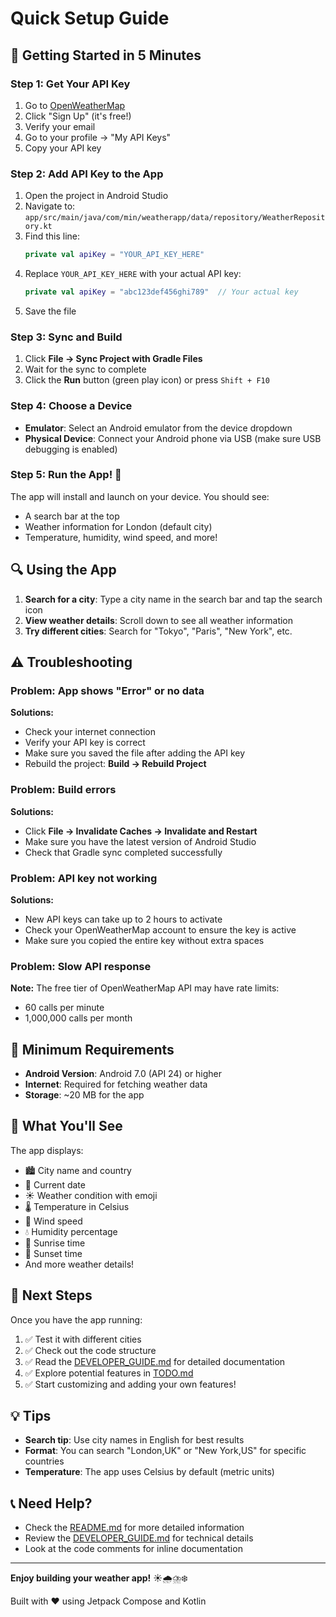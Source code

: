 # Quick Setup Guide

## 🚀 Getting Started in 5 Minutes

### Step 1: Get Your API Key

1. Go to [OpenWeatherMap](https://openweathermap.org/api)
2. Click "Sign Up" (it's free!)
3. Verify your email
4. Go to your profile → "My API Keys"
5. Copy your API key

### Step 2: Add API Key to the App

1. Open the project in Android Studio
2. Navigate to: `app/src/main/java/com/min/weatherapp/data/repository/WeatherRepository.kt`
3. Find this line:
   ```kotlin
   private val apiKey = "YOUR_API_KEY_HERE"
   ```
4. Replace `YOUR_API_KEY_HERE` with your actual API key:
   ```kotlin
   private val apiKey = "abc123def456ghi789"  // Your actual key
   ```
5. Save the file

### Step 3: Sync and Build

1. Click **File → Sync Project with Gradle Files**
2. Wait for the sync to complete
3. Click the **Run** button (green play icon) or press `Shift + F10`

### Step 4: Choose a Device

- **Emulator**: Select an Android emulator from the device dropdown
- **Physical Device**: Connect your Android phone via USB (make sure USB debugging is enabled)

### Step 5: Run the App! 🎉

The app will install and launch on your device. You should see:
- A search bar at the top
- Weather information for London (default city)
- Temperature, humidity, wind speed, and more!

## 🔍 Using the App

1. **Search for a city**: Type a city name in the search bar and tap the search icon
2. **View weather details**: Scroll down to see all weather information
3. **Try different cities**: Search for "Tokyo", "Paris", "New York", etc.

## ⚠️ Troubleshooting

### Problem: App shows "Error" or no data

**Solutions:**
- Check your internet connection
- Verify your API key is correct
- Make sure you saved the file after adding the API key
- Rebuild the project: **Build → Rebuild Project**

### Problem: Build errors

**Solutions:**
- Click **File → Invalidate Caches → Invalidate and Restart**
- Make sure you have the latest version of Android Studio
- Check that Gradle sync completed successfully

### Problem: API key not working

**Solutions:**
- New API keys can take up to 2 hours to activate
- Check your OpenWeatherMap account to ensure the key is active
- Make sure you copied the entire key without extra spaces

### Problem: Slow API response

**Note:** The free tier of OpenWeatherMap API may have rate limits:
- 60 calls per minute
- 1,000,000 calls per month

## 📱 Minimum Requirements

- **Android Version**: Android 7.0 (API 24) or higher
- **Internet**: Required for fetching weather data
- **Storage**: ~20 MB for the app

## 🎨 What You'll See

The app displays:
- 🏙️ City name and country
- 📅 Current date
- ☀️ Weather condition with emoji
- 🌡️ Temperature in Celsius
- 💨 Wind speed
- 💧 Humidity percentage
- 🌅 Sunrise time
- 🌇 Sunset time
- And more weather details!

## 🔄 Next Steps

Once you have the app running:
1. ✅ Test it with different cities
2. ✅ Check out the code structure
3. ✅ Read the [DEVELOPER_GUIDE.md](DEVELOPER_GUIDE.md) for detailed documentation
4. ✅ Explore potential features in [TODO.md](TODO.md)
5. ✅ Start customizing and adding your own features!

## 💡 Tips

- **Search tip**: Use city names in English for best results
- **Format**: You can search "London,UK" or "New York,US" for specific countries
- **Temperature**: The app uses Celsius by default (metric units)

## 📞 Need Help?

- Check the [README.md](README.md) for more detailed information
- Review the [DEVELOPER_GUIDE.md](DEVELOPER_GUIDE.md) for technical details
- Look at the code comments for inline documentation

---

**Enjoy building your weather app!** ☀️🌧️⛈️❄️

Built with ❤️ using Jetpack Compose and Kotlin
